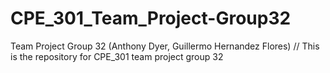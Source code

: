 # CPE_301_Team_Project-Group32
 Team Project Group 32 (Anthony Dyer, Guillermo Hernandez Flores)
// This is the repository for CPE_301 team project group 32
